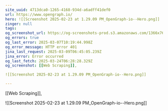```yaml
---
site_uuid: 4713dca0-1265-4168-934d-a6adff41def0
url: https://www.opengraph.io/
hero: ![[Screenshot 2025-02-23 at 1.29.09 PM_OpenGraph-io--Hero.png]]
zinger: null
tags: 
og_screenshot_url: https://og-screenshots-prod.s3.amazonaws.com/1366x768/80/false/f25b1986d91d2d85c1941a9edbec346ae1fcc3300267fc9564ac349ca0764f8b.jpeg
og_errors: true
og_last_error: 2025-03-07T10:19:44.998Z
og_error_message: HTTP error 401
jina_last_request: 2025-03-09T06:45:05.239Z
jina_error: Error occurred
og_last_fetch: 2025-03-24T06:28:28.329Z
og_screenshot: [[Web Scraping]], 

![[Screenshot 2025-02-23 at 1.29.09 PM_OpenGraph-io--Hero.png]]

---
```

[[Web Scraping]], 

![[Screenshot 2025-02-23 at 1.29.09 PM_OpenGraph-io--Hero.png]]
